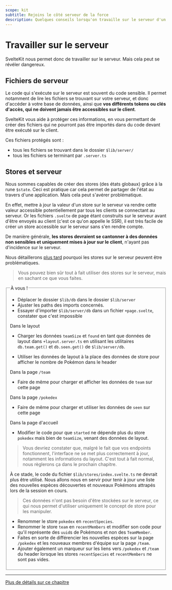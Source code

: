 ```yaml
---
scope: kit
subtitle: Rejoins le côté serveur de la force
description: Quelques conseils lorsqu'on travaille sur le serveur d'un projet SvelteKit
---
```


# Travailler sur le serveur

SvelteKit nous permet donc de travailler sur le serveur. Mais cela peut se révéler dangereux.

## Fichiers de serveur

Le code qui s'exécute sur le serveur est souvent du code sensible. Il permet notamment de lire les
fichiers se trouvant sur votre serveur, et donc d'accéder à votre base de données, ainsi que **vos
différents tokens ou clés d'accès, qui ne doivent jamais être accessibles sur le client**.

SvelteKit vous aide à protéger ces informations, en vous permettant de créer des fichiers qui ne
pourront pas être importés dans du code devant être exécuté sur le client.

Ces fichiers protégés sont :

- tous les fichiers se trouvant dans le dossier `$lib/server/`
- tous les fichiers se terminant par `.server.ts`

## Stores et serveur

Nous sommes capables de créer des stores (des états globaux) grâce à la rune `$state`. Ceci est
pratique car cela permet de partager de l'état au travers d'une application. Mais cela peut s'avérer
problématique.

En effet, mettre à jour la valeur d'un store sur le serveur va rendre cette valeur accessible
potentiellement par tous les clients se connectant au serveur. Or les fichiers `.svelte` de page
étant construits sur le serveur avant d'être envoyés au client (c'est ce qu'on appelle le SSR), il
est très facile de créer un store accessible sur le serveur sans s'en rendre compte.

De manière générale, **les stores devraient se cantonner à des données non sensibles et uniquement
mises à jour sur le client**, n'ayant pas d'incidence sur le serveur.

Nous détaillerons [plus tard](../14_auth/02_stores_on_the_server.md) pourquoi les stores sur le
serveur peuvent être problématiques.

> Vous pouvez bien sûr tout à fait utiliser des stores sur le serveur, mais en sachant ce que vous
> faites.

<fieldset class='task'>
<legend>À vous !</legend>

- Déplacer le dossier `$lib/db` dans le dossier `$lib/server`
- Ajuster les paths des imports concernés.
- Essayer d'importer `$lib/server/db` dans un fichier `+page.svelte`, constater que c'est impossible

Dans le layout

- Charger les données `teamSize` et `found` en tant que données de layout dans
  `+layout.server.ts` en utilisant les utilitaires `db.team.get()` et `db.seen.get()` de
  `$lib/server/db`.

- Utiliser les données de layout à la place des données de store pour afficher le nombre de
  Pokémon dans le header

Dans la page `/team`

- Faire de même pour charger et afficher les données de `team` sur cette page

Dans la page `/pokedex`

- Faire de même pour charger et utiliser les données de `seen` sur cette page

Dans la page d'accueil

- Modifier le code pour que `started` ne dépende plus du store `pokedex` mais bien de
  `teamSize`, venant des données de layout.

> Vous devriez constater que, malgré le fait que vos endpoints fonctionnent, l'interface ne
> se met plus correctement à jour, notamment les informations du layout. C'est tout à fait
> normal, nous règlerons ça dans le prochain chapitre.

À ce stade, le code du fichier `$lib/stores/index.svelte.ts` ne devrait plus être utilisé. Nous
allons nous en servir pour tenir à jour une liste des nouvelles espèces découvertes et nouveaux
Pokémons attrapés lors de la session en cours.

> Ces données n'ont pas besoin d'être stockées sur le serveur, ce qui nous permet d'utiliser
> uniquement le concept de store pour les manipuler.

- Renommer le store `pokedex` en `recentSpecies`.
- Renommer le store `team` en `recentMembers` et modifier son code pour qu'il représente des
  `uuid`s de Pokémons et non des `TeamMember`.
- Faites en sorte de différencier les nouvelles espèces sur la page `/pokedex` et les
  nouveaux membres d'équipe sur la page `/team`.
- Ajouter également un marqueur sur les liens vers `/pokedex` et `/team` du header lorsque
  les stores `recentSpecies` et `recentMembers` ne sont pas vides.

</fieldset>

---

[Plus de détails sur ce chapitre](https://kit.svelte.dev/docs/routing#server)
